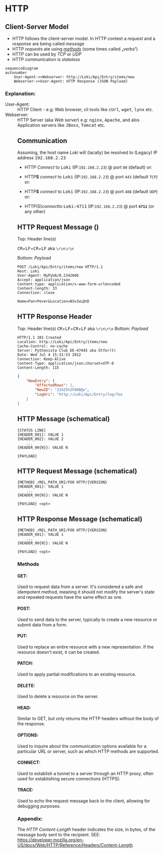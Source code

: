 # HTTP 

## Client-Server Model

- HTTP follows the client-server model. In HTTP context a <var>request</var> and a <var>response</var> are being called <var>message</var>
- HTTP <var>request</var>s ate using <var>[methods](#_methods)</var> (some times called „verbs“)
- HTTP can be used by <var>TCP</var> or <var>UDP</var>
- HTTP communication is <var>stateless</var>


```mermaid
sequenceDiagram
autonumber
    User-Agent->>Webserver: http://Loki/Api/Entry/items/new 
    Webserver->>User-Agent: HTTP Response (JSON Payload)
```

### Explanation:
<dl>
 <dt>User-Agent:</dt> <dd>HTTP Client - e.g: Web browser, cli tools like <kbd>cUrl</kbd>, <kbd>wget</kbd>, <kbd>lynx</kbd> etc.</dd>
 <dt>Webserver: </dt> <dd>HTTP Server (aka <var>Web server</var>) e.g: <kbd>nginx</kbd>, <kbd>Apache</kbd>, and alos Application servers like <kbd>JBoss</kbd>, <kbd>Tomcat</kbd> etc.
<dl>

## Communication
Assuming, the host name <var>Loki</var> will (lacally) be resolved to (Legacy) IP address <kbd>192.168.2.23</kbd>

- HTTP <var>Connect</var> to <kbd>Loki</kbd> (IP:```192.168.2.23```) @ port ```80``` (default) or:



- HTTP<b>S</b> <var>connect</var> to <kbd>Loki</kbd> (IP:```192.168.2.23```) @ port ```443``` (default  ```TCP```) or:
- HTTP<b>S</b> <var>connect</var> to <kbd>Loki</kbd> (IP:```192.168.2.23```) @ port ```488``` (default  ```UDP```) or:

- HTTP(S)<var>connect</var>to <kbd>Loki:4711</kbd> (IP:```192.168.2.23```) @ port <b>```4711```</b> (or any other)


## HTTP Request Message ()
Top: Header line(s)

<kbd title="Carriage Return">CR</kbd>+<kbd title="LineFeed">LF</kbd>+<kbd title="Carriage Return">CR</kbd>+<kbd title="LineFeed">LF</kbd> aka ```\r\n\r\n```

Bottom: <var>Payload</var>


```
POST /Loki/Api/Entry/items/new HTTP/1.1
Host: Loki
User-Agent: MyPyUA/0.2342666
Accept: application/json
Content-type: application/x-www-form-urlencoded
Content-length: 33
Connection: close
```
```      
Name=Pan+Pever&Location=N3v3ᴙL@nD
```


## HTTP Response Header

Top: Header line(s)
<kbd title="Carriage Return">CR</kbd>+<kbd title="LineFeed">LF</kbd>+<kbd title="Carriage Return">CR</kbd>+<kbd title="LineFeed">LF</kbd> aka ```\r\n\r\n```
Bottom: <var>Payload</var>

```
HTTP/1.1 201 Created
Location: http://Loki/Api/Entry/items/new
Cache-Control: no-cache
Server: Pythonista Club DE-47445 aka Ütfor(t)
Date: Wed Jul 4 15:31:53 2012
Connection: Keep-Alive
Content-Type: application/json;charset=UTF-8
Content-Length: 115
```
```json
{
	"NewEntry":	{
		"AffectedRows": 1,  
		"NewID": "23425%3F00B@ᴙ",
		"LogUri": "http://Loki/Api/Entry/log/foo
	}
}
```
## HTTP Message (schematical)

```
{STATUS LINE}
{HEADER_001}: VALUE 1
{HEADER_002}: VALUE 2
    ...
{HEADER_00{N}}: VALUE N    
```
```
{PAYLOAD}
```

## HTTP Request Message (schematical)

```
{METHOD} /REL_PATH_URI/FOO HTTP/{VERSION}
{HEADER_001}: VALUE 1
    ...
{HEADER_00{N}}: VALUE N    
```
```
{PAYLOAD} <opt>
```

## HTTP Response Message (schematical)

```
{METHOD} /REL_PATH_URI/FOO HTTP/{VERSION}
{HEADER_001}: VALUE 1
    ...
{HEADER_00{N}}: VALUE N    
```
```
{PAYLOAD} <opt>
```

### <a name="_methods">Methods</a>

#### GET:
Used to request data from a server. It's considered a safe and idempotent method, meaning it should not modify the server's state and repeated requests have the same effect as one. 
#### POST:
Used to send data to the server, typically to create a new resource or submit data from a form. 
#### PUT:
Used to replace an entire resource with a new representation. If the resource doesn't exist, it can be created. 
#### PATCH:
Used to apply partial modifications to an existing resource. 
#### DELETE:
Used to delete a resource on the server. 
#### HEAD:
Similar to GET, but only returns the HTTP headers without the body of the response. 
#### OPTIONS:
Used to inquire about the communication options available for a particular URL or server, such as which HTTP methods are supported. 
#### CONNECT:
Used to establish a tunnel to a server through an HTTP proxy, often used for establishing secure connections (HTTPS). 
#### TRACE:
Used to echo the request message back to the client, allowing for debugging purposes. 










[^1]: hier: synonym für HTTP und HTTPs

### Appendix:

The <var>HTTP Content-Length</var> header indicates the size, in bytes, of the message body sent to the recipient.
SEE: https://developer.mozilla.org/en-US/docs/Web/HTTP/Reference/Headers/Content-Length